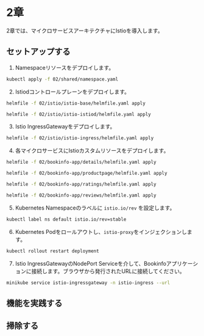 # 2章

2章では、マイクロサービスアーキテクチャにIstioを導入します。

## セットアップする

1. Namespaceリソースをデプロイします。

```bash
kubectl apply -f 02/shared/namespace.yaml
```

2. Istiodコントロールプレーンをデプロイします。

```bash
helmfile -f 02/istio/istio-base/helmfile.yaml apply

helmfile -f 02/istio/istio-istiod/helmfile.yaml apply
```

3. Istio IngressGatewayをデプロイします。

```bash
helmfile -f 02/istio/istio-ingress/helmfile.yaml apply
```

4. 各マイクロサービスにIstioカスタムリソースをデプロイします。

```bash
helmfile -f 02/bookinfo-app/details/helmfile.yaml apply

helmfile -f 02/bookinfo-app/productpage/helmfile.yaml apply

helmfile -f 02/bookinfo-app/ratings/helmfile.yaml apply

helmfile -f 02/bookinfo-app/reviews/helmfile.yaml apply
```

5. Kubernetes Namespaceのラベルに `istio.io/rev` を設定します。

```bash
kubectl label ns default istio.io/rev=stable
```

6. Kubernetes Podをロールアウトし、`istio-proxy`をインジェクションします。

```bash
kubectl rollout restart deployment
```

7. Istio IngressGatewayのNodePort Serviceを介して、Bookinfoアプリケーションに接続します。ブラウザから発行されたURLに接続してください。

```bash
minikube service istio-ingressgateway -n istio-ingress --url
```

## 機能を実践する

## 掃除する
